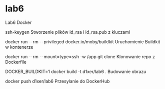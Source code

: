 # lab6
Lab6 Docker

ssh-keygen
Stworzenie plików id_rsa i id_rsa.pub z kluczami

docker run --rm --privileged docker.io/moby/buildkit
Uruchomienie Buildkit w kontenerze

docker run --rm --mount=type=ssh -w /app <ssh-key> git clone <git-repo-url>
Klonowanie repo z Dockerfile

DOCKER_BUILDKIT=1 docker build -t d1xer/lab6 .
Budowanie obrazu

docker push d1xer/lab6
Przesylanie do DockerHub
